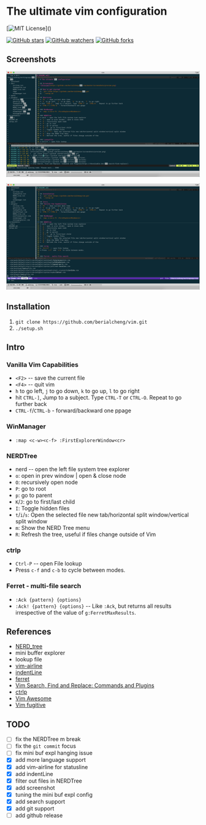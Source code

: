 # The ultimate vim configuration

[![MIT License](https://img.shields.io/apm/l/atomic-design-ui.svg?)]()

[![GitHub stars](https://img.shields.io/github/stars/berialcheng/vim.svg?style=social&label=Stars&style=plastic)]()
[![GitHub watchers](https://img.shields.io/github/watchers/berialcheng/vim.svg?style=social&label=Watch&style=plastic)]()
[![GitHub forks](https://img.shields.io/github/forks/berialcheng/vim.svg?style=social&label=Fork&style=plastic)]()

## Screenshots
![Preview](https://github.com/berialcheng/vim/raw/master/screenshots/preview.png)

![Search file](https://github.com/berialcheng/vim/raw/master/screenshots/search_file.png)

## Installation
1. `git clone https://github.com/berialcheng/vim.git`
2. `./setup.sh`

## Intro
### Vanilla Vim Capabilities
* `<F2>` -- save the current file
* `<F4>` -- quit vim
* `h` to go left, `j` to go down, `k` to go up, `l` to go right
* hit `CTRL-]`, Jump to a subject. Type `CTRL-T` or `CTRL-O`.  Repeat to go further back
* `CTRL-f`/`CTRL-b` - forward/backward one ppage

### WinManager
* `:map <c-w><c-f> :FirstExplorerWindow<cr>`

### NERDTree
* nerd -- open the left file system tree explorer
* `o`: open in prev window | open & close node
* `O`: recursively open node
* `P`: go to root
* `p`: go to parent
* `K`/`J`: go to first/last child
* `I`: Toggle hidden files
* `t`/`i`/`s`: Open the selected file new tab/horizontal split window/vertical split window
* `m`: Show the NERD Tree menu
* `R`: Refresh the tree, useful if files change outside of Vim

### ctrlp
* `Ctrl-P` -- open File lookup
* Press `c-f` and `c-b` to cycle between modes.


### Ferret - multi-file search
* `:Ack {pattern} {options}`
* `:Ack! {pattern} {options}` -- Like `:Ack`, but returns all results irrespective of the value of `g:FerretMaxResults`.

## References
* [NERD_tree](https://github.com/preservim/nerdtree)
* mini buffer explorer
* lookup file
* [vim-airline](https://github.com/vim-airline/vim-airline) 
* [indentLine](https://github.com/Yggdroot/indentLine)
* [ferret](https://github.com/wincent/ferret)
* [Vim Search, Find and Replace: Commands and Plugins](https://thevaluable.dev/vim-search-find-replace/)
* [ctrlp](https://github.com/kien/ctrlp.vim)
* [Vim Awesome](https://vimawesome.com/)
* [Vim fugitive](https://github.com/tpope/vim-fugitive)

## TODO
- [ ] fix the NERDTree m break
- [ ] fix the `git commit` focus
- [ ] fix mini buf expl hanging issue
- [x] add more language support
- [x] add vim-airline for statusline
- [x] add indentLine
- [x] filter out files in NERDTree
- [x] add screenshot
- [x] tuning the mini buf expl config
- [x] add search support
- [x] add git support
- [ ] add github release
